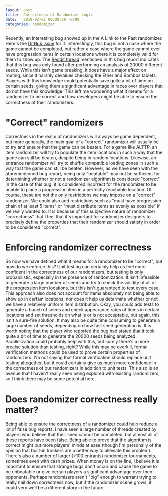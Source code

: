 ```yaml
---
layout: post
title:  Correctness of Randomizer Logic
date:   2019-02-01 00:00:00 -0700
categories: randomizer
---
```


Recently, an interesting bug showed up in the A Link to the Past randomizer. Here\'s the [GitHub issue](https://github.com/sporchia/alttp_vt_randomizer/issues/616) for it. Interestingly, this bug is not a case where the game cannot be completed, but rather a case where the game cannot ever have progression items in certain locations where it is completely valid for them to show up. The [Reddit thread](https://www.reddit.com/r/alttpr/comments/adygbm/psa_progression_items_will_never_be_on_ether_or/) mentioned in this bug report indicates that this bug was only found after performing an analysis of 20000 different seeds. While this isn\'t game breaking, it does have a major effect on routing, since it harshly devalues checking the Ether and Bombos tablets. Players with this knowledge could potentially save quite a bit of time on certain seeds, giving them a significant advantage in races over players that do not have this knowledge. This left me wondering what it means for a randomizer to be correct and how developers might be able to ensure the correctness of their randomizers.

# \"Correct\" randomizers

Correctness in the realm of randomizers will always be game dependent, but more generally, the main goal of a \"correct\" randomizer will usually be to try and ensure that the game can be beaten. For a game like ALTTP, an item randomizer will try to populate the item locations in such a way that the game can still be beaten, despite being in random locations. Likewise, an entrance randomizer will try to shuffle compatible loading zones in such a way that the game can still be beaten. However, as we have seen with the aforementioned bug report, being only \"beatable\" may not be sufficient for determining whether or not a randomizer algorithm is considered \"correct\". In the case of this bug, it is considered incorrect for the randomizer to be unable to place a progression item in a perfectly reachable location. Of course, these are not the only restrictions we may impose on a \"correct\" randomizer. We could also add restrictions such as \"must have progression chain of at least 5 items\" or \"must distribute items as evenly as possible\" if we really wanted to. It is because of this subjective nature of randomizer \"correctness\" that I feel that it\'s important for randomizer designers to precisely define the properties that their randomizer should satisfy in order to be considered \"correct\".

# Enforcing randomizer correctness

So now we have defined what it means for a randomizer to be \"correct\", but how do we enforce this? Unit testing can certainly help us feel more confident in the correctness of our randomizers, but testing is only probabilistic, especially in the presence of randomization. It isn\'t infeasible to generate a large number of seeds and try to check the validity of all of the progression item locations, but this isn\'t guaranteed to test every case. This approach also does not account for items absolutely not being able to show up in certain locations, nor does it help us determine whether or not we have a relatively uniform item distribution. Okay, you could add tests to generate a bunch of seeds and check appearance rates of items in certain locations and set thresholds on what is or is not acceptable, but again, this isn\'t a sure-fire solution. It may also be quite time consuming to generate a large number of seeds, depending on how fast seed generation is. It is worth noting that the player who reported the bug had stated that it took quite a bit of time to generate the 20000 seeds being analyzed. Parallelization could probably help with this, but surely there\'s a more precise solution than testing, right? While this may be overkill, formal verification methods could be used to prove certain properties of randomizers. I\'m not saying that formal verification should replace unit testing altogether, but it could certainly give us much more confidence in the correctness of our randomizers in addition to unit tests. This also is an avenue that I haven\'t really seen being explored with existing randomizers, so I think there may be some potential here.

# Does randomizer correctness really matter?

Being able to ensure the correctness of a randomizer could help reduce a lot of false bug reports. I have seen a large number of threads created by players who believe that their seed cannot be completed, but almost all of these reports have been false. Being able to prove that the algorithm is correct might put more players\' minds at ease (though I\'m personally of the opinion that built-in trackers are a better way to alleviate this problem). There\'s also a number of larger (>100 entrants) randomizer tournaments, sometimes even with cash prizes. When money is on the line, I believe it is important to ensure that strange bugs don\'t occur and cause the game to be unbeatable or give certain players a significant advantage over their opponents. Perhaps randomizers aren\'t \"big\" enough to warrant trying to really nail down correctness now, but if the randomizer scene grows, it could very well be a different story in the future.